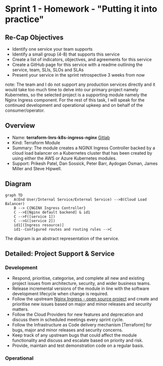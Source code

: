 # Sprint 1 - Homework - "Putting it into practice"

## Re-Cap Objectives

- Identify one service your team supports
- Identify a small group (4-8) that supports this service
- Create a list of indicators, objectives, and agreements for this service
- Create a GitHub page for this service with a readme outlining the service, team, SLIs, SLOs and SLAs
- Present your service in the sprint retrospective 3 weeks from now

note: The team and I do not support any production services directly and it would take too much time to delve into our primary project namely Kubernetes, so the selected project is a supporting module namely the Nginx Ingress component. For the rest of this task, I will speak for the continued development and operational upkeep and on behalf of the consumer/operator.

## Overview

- Name: **terraform-lnrs-k8s-ingress-nginx** [Gitlab](https://gitlab.b2b.regn.net/terraform/official-modules/k8s/terraform-lnrs-k8s-ingress-nginx/)
- Kind: Terraform Module
- Summary: The module creates a NGINX Ingress Controller backed by a cloud load balancer on a Kubernetes cluster that has been created by using either the AWS or Azure Kubernetes modules.
- Support: Prikesh Patel, Dan Sossick, Peter Barr, Aydogan Osman, James Miller and Steve Hipwell.

## Diagram

```mermaid
graph TD
    A(End User/Internal Service/External Service) -->B(Cloud Load Balancer)
    B --> C{NGINX Ingress Controller}
    C -->E[Nginx default backend] & id1
    C -->F([service 1])
    C -->G([service 2])
    id1[(Ingress resource)]
    id1--Configured routes and routing rules -->C
```

The diagram is an abstract representation of the service.

## Detailed: Project Support & Service

### Development

- Respond, prioritise, categorise, and complete all new and existing project issues from architecture, security, and wider business teams.
- Release incremental versions of the module in line with the software development lifecycle when change is required.
- Follow the upstream [Nginx Ingress - open source project](https://github.com/kubernetes/ingress-nginx/releases/) and create and prioritise new issues based on major and minor releases and security matters.
- Follow the Cloud Providers for new features and deprecation and discuss them in scheduled meetings every sprint cycle.
- Follow the Infrastructure as Code delivery mechanism [Terraform] for bugs, major and minor releases and security concerns.
- Keep track of any upstream bugs that could affect the module functionality and discuss and escalate based on priority and risk.
- Provide, maintain and test demonstration code on a regular basis.

### Operational
